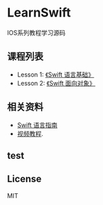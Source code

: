 # LearnSwift
IOS系列教程学习源码

## 课程列表

* Lesson 1: [《Swift 语言基础》](https://github.com/leoliew/LearnSwift/tree/master/LearnSwift)
* Lesson 2: [《Swift 面向对象》](https://github.com/leoliew/LearnSwift/tree/master/LearnOOP)

## 相关资料
* [Swift 语言指南](https://github.com/ipader/SwiftGuide)
* [视频教程](http://study.163.com/course/courseMain.htm?courseId=872008).
## test
## License

MIT

